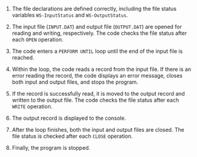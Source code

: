 
1. The file declarations are defined correctly, including the file status variables `WS-InputStatus` and `WS-OutputStatus`.

2. The input file (`INPUT.DAT`) and output file (`OUTPUT.DAT`) are opened for reading and writing, respectively. The code checks the file status after each `OPEN` operation.

3. The code enters a `PERFORM UNTIL` loop until the end of the input file is reached.

4. Within the loop, the code reads a record from the input file. If there is an error reading the record, the code displays an error message, closes both input and output files, and stops the program.

5. If the record is successfully read, it is moved to the output record and written to the output file. The code checks the file status after each `WRITE` operation.

6. The output record is displayed to the console.

7. After the loop finishes, both the input and output files are closed. The file status is checked after each `CLOSE` operation.

8. Finally, the program is stopped.
